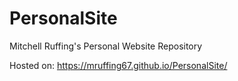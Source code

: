 # PersonalSite
Mitchell Ruffing's Personal Website Repository

Hosted on:
https://mruffing67.github.io/PersonalSite/
